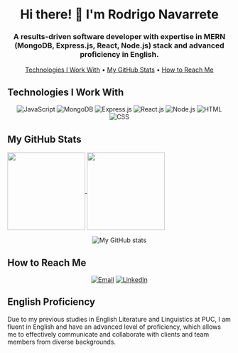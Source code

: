 <!-- Header -->
<h1 align="center">Hi there! 👋 I'm Rodrigo Navarrete</h1>
<h3 align="center">A results-driven software developer with expertise in MERN (MongoDB, Express.js, React, Node.js) stack and advanced proficiency in English.</h3>

<!-- Main Section -->
<p align="center">
  <a href="#technologies-i-work-with">Technologies I Work With</a> •
  <a href="#my-github-stats">My GitHub Stats</a> •
  <a href="#how-to-reach-me">How to Reach Me</a>
</p>

## Technologies I Work With

<p align="center">
  <img alt="JavaScript" src="https://img.shields.io/badge/-JavaScript-F7DF1E?style=flat-square&logo=javascript&logoColor=black" />
  <img alt="MongoDB" src="https://img.shields.io/badge/-MongoDB-47A248?style=flat-square&logo=mongodb&logoColor=white" />
  <img alt="Express.js" src="https://img.shields.io/badge/-Express.js-000000?style=flat-square&logo=express&logoColor=white" />
  <img alt="React.js" src="https://img.shields.io/badge/-React.js-61DAFB?style=flat-square&logo=react&logoColor=black" />
  <img alt="Node.js" src="https://img.shields.io/badge/-Node.js-339933?style=flat-square&logo=node.js&logoColor=white" />
  <img alt="HTML" src="https://img.shields.io/badge/-HTML-E34F26?style=flat-square&logo=html5&logoColor=white" />
  <img alt="CSS" src="https://img.shields.io/badge/-CSS-1572B6?style=flat-square&logo=css3&logoColor=white" />
</p>

## My GitHub Stats

<p>
  <a href="https://github.com/ThomasAnderson23">
    <img align="center" height="175px"  src="https://github-readme-stats.vercel.app/api/top-langs/?username=ThomasAnderson23&text_color=FFFFFF&bg_color=000000&title_color=94b4a4&langs_count=15&layout=compact&hide_border=true" />
  </a>
    <a href="https://github.com/ThomasAnderson23">
    <img align="center" height="175px"  src="https://github-readme-stats.vercel.app/api/top-langs/?username=ThomasAnderson23&text_color=FFFFFF&bg_color=000000&title_color=94b4a4&langs_count=15&layout=compact&hide_border=true" />
  </a>
  <p align="center">
  <img src="https://github-readme-stats.vercel.app/api?username=ThomasAnderson23&show_icons=true&theme=dracula" alt="My GitHub stats" />
</p>
</p>

## How to Reach Me

<p align="center">
  <a href="mailto:renavarr@uc.cl"><img alt="Email" src="https://img.shields.io/badge/-Email-D14836?style=flat-square&logo=gmail&logoColor=white" /></a>
  <a href="https://www.linkedin.com/in/RodrigoNavarrete23/"><img alt="LinkedIn" src="https://img.shields.io/badge/-LinkedIn-0077B5?style=flat-square&logo=linkedin&logoColor=white" /></a>
</p>

## English Proficiency

Due to my previous studies in English Literature and Linguistics at PUC, I am fluent in English and have an advanced level of proficiency, which allows me to effectively communicate and collaborate with clients and team members from diverse backgrounds.
